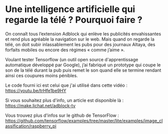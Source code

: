 # Une intelligence artificielle qui regarde la télé ? Pourquoi faire ?

On connaît tous l’extension Adblock qui enlève les publicités envahissantes et rend plus agréable la navigation sur le web.
Mais quand on regarde la télé, on doit subir inlassablement les pubs pour des journaux Altaya, des forfaits mobiles ou encore des régimes « comme j’aime ». 

Voulant tester Tensorflow (un outil open source d'apprentissage automatique développé par Google), j’ai fabriqué un prototype qui coupe le son de la télé durant la pub puis remet le son quand elle se termine rendant ainsi ces coupures moins pénibles. 

Le code fourni ici est celui que j'ai utilisé dans cette vidéo : https://youtu.be/trHfe1be9HY

Si vous souhaitez plus d'info, un article est disponible là : https://make.lichat.net/adblock-tv



Vous trouvez plus d'infos sur le github de TensorFlow : https://github.com/tensorflow/examples/tree/master/lite/examples/image_classification/raspberry_pi
